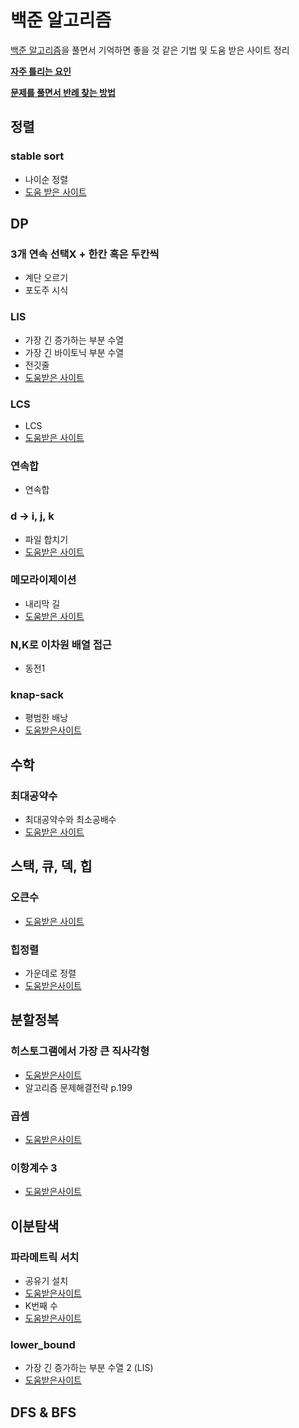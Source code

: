 # 백준 알고리즘
[백준 알고리즘][1]을 풀면서 기억하면 좋을 것 같은 기법 및 도움 받은 사이트 정리

**[자주 틀리는 요인][10]**

**[문제를 풀면서 반례 찾는 방법][9]**

## 정렬
### stable sort
- 나이순 정렬
- [도움 받은 사이트][2]

## DP

### 3개 연속 선택X + 한칸 혹은 두칸씩
- 계단 오르기
- 포도주 시식

### LIS
- 가장 긴 증가하는 부분 수열
- 가장 긴 바이토닉 부분 수열
- 전깃줄
- [도움받은 사이트][3]

### LCS
- LCS
- [도움받은 사이트][4]
 
### 연속합
- 연속합
  
### d -> i, j, k
- 파일 합치기
- [도움받은 사이트][5]

### 메모라이제이션
- 내리막 길
- [도움받은 사이트][6]

### N,K로 이차원 배열 접근
- 동전1

### knap-sack
- 평범한 배낭
- [도움받은사이트][17]

## 수학

### 최대공약수
- 최대공약수와 최소공배수
- [도움받은 사이트][7]

## 스택, 큐, 덱, 힙

### 오큰수
- [도움받은 사이트][8]

### 힙정렬
- 가운데로 정렬
- [도움받은사이트][11]

## 분할정복

### 히스토그램에서 가장 큰 직사각형
- [도움받은사이트][12]
- 알고리즘 문제해결전략 p.199

### 곱셈
- [도움받은사이트][13]

### 이항계수 3
- [도움받은사이트][14]

## 이분탐색

### 파라메트릭 서치
- 공유기 설치
- [도움받은사이트][15]
- K번째 수
- [도움받은사이트][16]

### lower_bound
- 가장 긴 증가하는 부분 수열 2 (LIS)
- [도움받은사이트][3]

## DFS & BFS


[1]: https://www.acmicpc.net
[2]: https://twpower.github.io/71-use-sort-and-stable_sort-in-cpp
[3]: https://jason9319.tistory.com/113
[4]: https://www.crocus.co.kr/787
[5]: https://www.crocus.co.kr/1073
[6]: https://zorba91.tistory.com/entry/java-백준-알고리즘-1520번-내리막-길-풀이
[7]: https://hyeonstorage.tistory.com/336
[8]: https://justicehui.github.io/ps/2019/07/05/BOJ17298-BOJ17299/
[9]: https://www.acmicpc.net/board/view/25456
[10]: https://www.acmicpc.net/blog/view/70
[11]: https://www.crocus.co.kr/625
[12]: https://favorite-s.tistory.com/entry/6549
[13]: https://m.blog.naver.com/PostView.nhn?blogId=kks227&logNo=220583413569&proxyReferer=https%3A%2F%2Fwww.google.com%2F
[14]: https://onsil-thegreenhouse.github.io/programming/problem/2018/04/02/problem_combination/
[15]: https://meylady.tistory.com/13
[16]: https://stack07142.tistory.com/298
[17]: https://huiyu.tistory.com/entry/DP-01-Knapsack배낭-문제